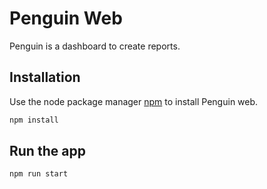 # Penguin Web

Penguin is a dashboard to create reports.

## Installation

Use the node package manager [npm](https://www.npmjs.com/) to install Penguin web.

```bash
npm install
```

## Run the app

```bash
npm run start
```
